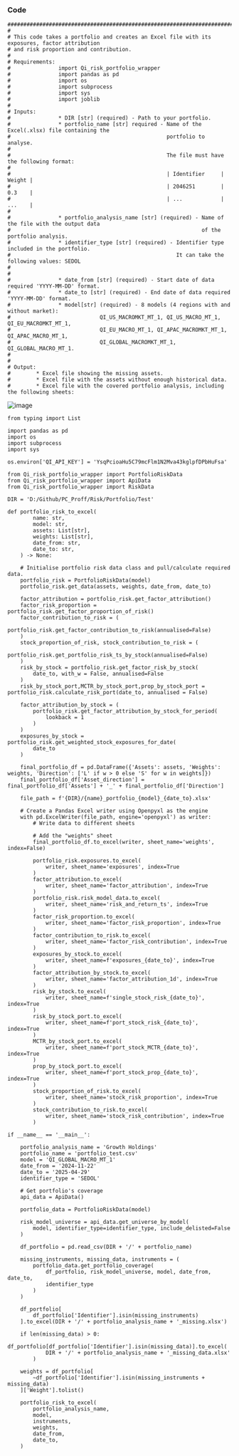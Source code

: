 ### Code

    #################################################################################################
    # 
    # This code takes a portfolio and creates an Excel file with its exposures, factor attribution 
    # and risk proportion and contribution. 
    #
    # Requirements:
    #               import Qi_risk_portfolio_wrapper
    #               import pandas as pd
    #               import os
    #               import subprocess
    #               import sys
    #               import joblib
    #
    # Inputs: 
    #               * DIR [str] (required) - Path to your portfolio. 
    #               * portfolio_name [str] required - Name of the Excel(.xlsx) file containing the 
    #                                                 portfolio to analyse.
    #                                                 
    #                                                 The file must have the following format:
    #
    #                                                 | Identifier     | Weight |
    #                                                 | 2046251        | 0.3    |
    #                                                 | ...            | ...    |
    #
    #               * portfolio_analysis_name [str] (required) - Name of the file with the output data 
    #                                                            of the portfolio analysis.
    #               * identifier_type [str] (required) - Identifier type included in the portfolio.
    #                                                    It can take the following values: SEDOL
    #                                                    
    # 
    #               * date_from [str] (required) - Start date of data required 'YYYY-MM-DD' format.
    #               * date_to [str] (required) - End date of data required 'YYYY-MM-DD' format.
    #               * model[str] (required) - 8 models (4 regions with and without market):
    #                            QI_US_MACROMKT_MT_1, QI_US_MACRO_MT_1, QI_EU_MACROMKT_MT_1, 
    #                            QI_EU_MACRO_MT_1, QI_APAC_MACROMKT_MT_1, QI_APAC_MACRO_MT_1, 
    #                            QI_GLOBAL_MACROMKT_MT_1, QI_GLOBAL_MACRO_MT_1.
    #
    # 
    # Output: 		
    #        * Excel file showing the missing assets.
    #        * Excel file with the assets without enough historical data.
    #        * Excel file with the covered portfolio analysis, including the following sheets:



                  
![image](https://github.com/user-attachments/assets/770c3aed-9616-4de6-88ee-f3703da8b7da)




    
    from typing import List

    import pandas as pd
    import os
    import subprocess
    import sys
        
    os.environ['QI_API_KEY'] = 'YsqPcioaHu5C79mcFlm1N2Mva43kglpfDPbHuFsa'
    
    from Qi_risk_portfolio_wrapper import PortfolioRiskData
    from Qi_risk_portfolio_wrapper import ApiData
    from Qi_risk_portfolio_wrapper import RiskData
    
    DIR = 'D:/Github/PC_Proff/Risk/Portfolio/Test'
    
    def portfolio_risk_to_excel(
            name: str,
            model: str,
            assets: List[str],
            weights: List[str],
            date_from: str,
            date_to: str,
        ) -> None:
    
        # Initialise portfolio risk data class and pull/calculate required data.
        portfolio_risk = PortfolioRiskData(model)
        portfolio_risk.get_data(assets, weights, date_from, date_to)
    
        factor_attribution = portfolio_risk.get_factor_attribution()
        factor_risk_proportion = portfolio_risk.get_factor_proportion_of_risk()
        factor_contribution_to_risk = (
            portfolio_risk.get_factor_contribution_to_risk(annualised=False)
        )
        stock_proportion_of_risk, stock_contribution_to_risk = (
            portfolio_risk.get_portfolio_risk_ts_by_stock(annualised=False)
        )
        risk_by_stock = portfolio_risk.get_factor_risk_by_stock(
            date_to, with_w = False, annualised=False
        )
        risk_by_stock_port,MCTR_by_stock_port,prop_by_stock_port = portfolio_risk.calculate_risk_port(date_to, annualised = False)
    
        factor_attribution_by_stock = (
            portfolio_risk.get_factor_attribution_by_stock_for_period(
                lookback = 1
            )
        )
        exposures_by_stock = portfolio_risk.get_weighted_stock_exposures_for_date(
            date_to
        )
    
        final_portfolio_df = pd.DataFrame({'Assets': assets, 'Weights': weights, 'Direction': ['L' if w > 0 else 'S' for w in weights]})
        final_portfolio_df['Asset_direction'] = final_portfolio_df['Assets'] + '_' + final_portfolio_df['Direction']
    
        file_path = f'{DIR}/{name}_portfolio_{model}_{date_to}.xlsx'
    
        # Create a Pandas Excel writer using Openpyxl as the engine
        with pd.ExcelWriter(file_path, engine='openpyxl') as writer:
            # Write data to different sheets
    
            # Add the "weights" sheet
            final_portfolio_df.to_excel(writer, sheet_name='weights', index=False)
    
            portfolio_risk.exposures.to_excel(
                writer, sheet_name='exposures', index=True
            )
            factor_attribution.to_excel(
                writer, sheet_name='factor_attribution', index=True
            )
            portfolio_risk.risk_model_data.to_excel(
                writer, sheet_name='risk_and_return_ts', index=True
            )
            factor_risk_proportion.to_excel(
                writer, sheet_name='factor_risk_proportion', index=True
            )
            factor_contribution_to_risk.to_excel(
                writer, sheet_name='factor_risk_contribution', index=True
            )
            exposures_by_stock.to_excel(
                writer, sheet_name=f'exposures_{date_to}', index=True
            )
            factor_attribution_by_stock.to_excel(
                writer, sheet_name='factor_attribution_1d', index=True
            )
            risk_by_stock.to_excel(
                writer, sheet_name=f'single_stock_risk_{date_to}', index=True
            )
            risk_by_stock_port.to_excel(
                writer, sheet_name=f'port_stock_risk_{date_to}', index=True
            )
            MCTR_by_stock_port.to_excel(
                writer, sheet_name=f'port_stock_MCTR_{date_to}', index=True
            )
            prop_by_stock_port.to_excel(
                writer, sheet_name=f'port_stock_prop_{date_to}', index=True
            )
            stock_proportion_of_risk.to_excel(
                writer, sheet_name='stock_risk_proportion', index=True
            )
            stock_contribution_to_risk.to_excel(
                writer, sheet_name='stock_risk_contribution', index=True
            )    
    
    if __name__ == '__main__':
    
        portfolio_analysis_name = 'Growth Holdings'
        portfolio_name = 'portfolio_test.csv'
        model = 'QI_GLOBAL_MACRO_MT_1'
        date_from = '2024-11-22'
        date_to = '2025-04-29'
        identifier_type = 'SEDOL'
    
        # Get portfolio's coverage
        api_data = ApiData()
    
        portfolio_data = PortfolioRiskData(model)
    
        risk_model_universe = api_data.get_universe_by_model(
            model, identifier_type=identifier_type, include_delisted=False
        )
    
        df_portfolio = pd.read_csv(DIR + '/' + portfolio_name)
    
        missing_instruments, missing_data, instruments = (
            portfolio_data.get_portfolio_coverage(
                df_portfolio, risk_model_universe, model, date_from, date_to, 
                identifier_type
            )
        )
    
        df_portfolio[
            df_portfolio['Identifier'].isin(missing_instruments)
        ].to_excel(DIR + '/' + portfolio_analysis_name + '_missing.xlsx')
    
        if len(missing_data) > 0:
            df_portfolio[df_portfolio['Identifier'].isin(missing_data)].to_excel(
                DIR + '/' + portfolio_analysis_name + '_missing_data.xlsx'
            )
    
        weights = df_portfolio[
            ~df_portfolio['Identifier'].isin(missing_instruments + missing_data)
        ]['Weight'].tolist()
    
        portfolio_risk_to_excel(
            portfolio_analysis_name,
            model,
            instruments,
            weights,
            date_from,
            date_to,
        )
